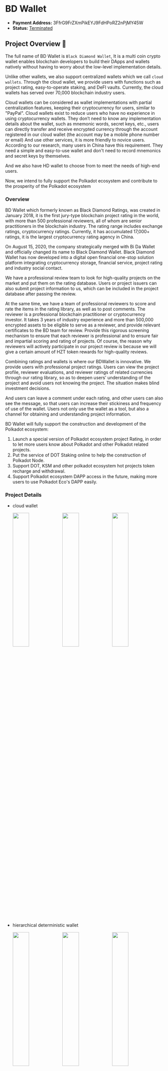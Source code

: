 # BD Wallet

- **Payment Address:** 3FfrG9FrZXmPikEYJ9FdHPoRZ2nPjMY45W
- **Status:** [Terminated](https://github.com/w3f/Open-Grants-Program/pull/115#issuecomment-833812681)

## Project Overview :page_facing_up:

The full name of BD Wallet is `Black Diamond Wallet`, It is a multi coin crypto wallet enables blockchain developers to build their DApps and wallets natively without having to worry about the low-level implementation details.

Unlike other wallets, we also support centralized wallets which we call `cloud wallets`. Through the cloud wallet, we provide users with functions such as project rating, easy-to-operate staking, and DeFI vaults. Currently, the cloud wallets has served over 70,000 blockchain industry users.

Cloud wallets can be considered as wallet implementations with partial centralization features, keeping their cryptocurrency for users, similar to "PayPal". Cloud wallets exist to reduce users who have no experience in using cryptocurrency wallets. They don’t need to know any implementation details about the wallet, such as mnemonic words, secret keys, etc., users can directly transfer and receive encrypted currency through the account registered in our cloud wallet (the account may be a mobile phone number or email) And use other services, it is more friendly to novice users. According to our research, many users in China have this requirement. They need a simple and easy-to-use wallet and don't need to record mnemonics and secret keys by themselves.

And we also have HD wallet to choose from to meet the needs of high-end users.

Now, we intend to fully support the Polkadot ecosystem and contribute to the prosperity of the Polkadot ecosystem

### Overview

BD Wallet which formerly known as Black Diamond Ratings, was created in January 2018, it is the first jury-type blockchain project rating in the world, with more than 500 professional reviewers, all of whom are senior practitioners in the blockchain industry. The rating range includes exchange ratings, cryptocurrency ratings. Currently, it has accumulated 17,000+ ratings, it is the largest cryptocurrency rating agency in China.

On August 15, 2020, the company strategically merged with Bi Da Wallet and officially changed its name to Black Diamond Wallet. Black Diamond Wallet has now developed into a digital open financial one-stop solution platform integrating cryptocurrency storage, financial service, project rating and industry social contact.

We have a professional review team to look for high-quality projects on the market and put them on the rating database. Users or project issuers can also submit project information to us, which can be included in the project database after passing the review.

At the same time, we have a team of professional reviewers to score and rate the items in the rating library, as well as to post comments. The reviewer is a professional blockchain practitioner or cryptocurrency investor. It takes 3 years of industry experience and more than 500,000 encrypted assets to be eligible to serve as a reviewer, and provide relevant certificates to the BD team for review. Provide this rigorous screening mechanism to ensure that each reviewer is professional and to ensure fair and impartial scoring and rating of projects. Of course, the reason why reviewers will actively participate in our project review is because we will give a certain amount of HZT token rewards for high-quality reviews.

Combining ratings and wallets is where our BDWallet is innovative. We provide users with professional project ratings. Users can view the project profile, reviewer evaluations, and reviewer ratings of related currencies through our rating library, so as to deepen users’ understanding of the project and avoid users not knowing the project. The situation makes blind investment decisions.

And users can leave a comment under each rating, and other users can also see the message, so that users can increase their stickiness and frequency of use of the wallet. Users not only use the wallet as a tool, but also a channel for obtaining and understanding project information.

BD Wallet will fully support the construction and development of the Polkadot ecosystem:

1. Launch a special version of Polkadot ecosystem project Rating, in order to let more users know about Polkadot and other Polkadot related projects.
2. Put the service of DOT Staking online to help the construction of Polkadot Node.
3. Support DOT, KSM and other polkadot ecosystem hot projects token recharge and withdrawal.
4. Support Polkadot ecosystem DAPP access in the future, making more users to use Polkadot Eco's DAPP easily.

### Project Details

* cloud wallet
  
  <img src="https://raw.githubusercontent.com/bdwallet/documentation/main/images/cloud-wallet-coins.png" width="33%" /><img src="https://raw.githubusercontent.com/bdwallet/documentation/main/images/cloud-wallet-traing.png" width="33%" /><img src="https://raw.githubusercontent.com/bdwallet/documentation/main/images/cloud-wallet-staking.png" width="33%" />

- hierarchical deterministic wallet
  
  <img src="https://raw.githubusercontent.com/bdwallet/documentation/main/images/hd-wallet-import.png" width="33%" /><img src="https://raw.githubusercontent.com/bdwallet/documentation/main/images/hd-wallet-coins.png" width="33%" /><img src="https://raw.githubusercontent.com/bdwallet/documentation/main/images/hd-wallet-user.png" width="33%" />

### Ecosystem Fit

In the current market, there are products in the same type of BD Wallet, such as imtoken, cobo wallet, math wallet.

BD Wallet has its own unique characteristics.BD Wallet Provides the world's first jury-style rating service. It is the country’s largest rating agency and has the country’s largest rating data. BD Wallet also has a social function, which facilitates information sharing and exchange between users.

Most of the cryptocurrency users in China do not have basic blockchain knowledge, and do not know how to participate in node construction, mortgage, voting, and nomination operations. BDWallet provides lower operating thresholds for users, compared to other Polkadot Wallet, users only need to care about the interest rate that can be obtained when participating in staking in BDWallet. We help users implement investment details.

And BDWallet pioneered the shared staking model. When user A invites user B to participate in DOT staking, user A can obtain corresponding HZT token rewards. HZT token is the governance currency issued by our wallet. Through this incentive model, more users will spontaneously invite DOT holders to participate in DOT Staking, so that more people will participate in the ecological construction of the DOT community.

## Team :busts_in_silhouette:

### Team members

* Iori Zuo: Lead the team, responsible for project coordination and strategic planning.
- Steve Li: ui designer.
- Jie Li: Senior Software Engineer.
- Robert Li: Senior Software Engineer.

### Team Website

- https://www.heizuan.com/

### Legal Structure

* Company name: Fuzhou Wakanda Information Technology Co., Ltd.
- Registered address: Room F-S309-05, 3rd Floor, Annex Building, F Zone, Fuzhou Software Park, No. 89 Software Avenue, Gulou District, Fuzhou City, Fujian Province, China

### Team Code Repos

* BD wallet cloud version code base: https://github.com/bdwallet/wallet-app
- Bd-wallet-core code base: https://github.com/bdwallet/bd-wallet-core
- A redux framework for TypeScript: <https://github.com/redux-model/redux-model>

### Team experience

* Our team members are all come from the Internet industry, and have worked for Baidu, Tencent, Bit Age and other first-tier Internet companies and first-tier digital currency exchanges, which have developed hellokimi blockchain game platform and linkbit token airdrop tool, and focused on technology research and development in the field of cryptocurrency wallets in 2018.

## Development Roadmap :nut_and_bolt:

1. Cloud wallet fully supports the Polkadot ecosystem

   - Support deposit and withdrawal of DOT, KSM on `cloud wallets`
   - Support the Polkadot ecosystem projects rating
   - Support DOT Staking service to help users participate in Polkadot verification and nomination more easily

2. Complete the development of `bd-Wallet-core`.

    `bd-wallet-core` is open source library that implements low-level cryptographic wallet functionality for many blockchains. It will fully support the coins of the Polkadot ecosystem, so that to make it easier for developers to enter the Polkadot system.

3. Complete the development of `Hierarchical Deterministic Wallet`, including:

   - Deposit and withdrawal of Polkadot ecosystem coins (including at least DOT, KSM)
   - Polkadot Dapp Browser

### Overview

* **Total Estimated Duration:** 3 months
- **Full-time equivalent (FTE):**  3.5 FTE
- **Total Costs:** 1.35 BTC

### Milestone 1 — Complete fully support of cloud wallet for Polkadot ecology

* **Estimated Duration:** 1 month
- **FTE:**  2
- **Costs:** 0.3 BTC

| Number | Deliverable | Specification |
| ------------- | ------------- | ------------- |
| 0. | Support deposit and withdrawal of DOT and KSM on cloud wallet | We will build DOT and KSM nodes and interface with polkadot-js on the server side to support the deposit and withdrawal of DOT and KSM tokens. At the same time, we will also launch a corresponding deposit and withdrawal portal on the app side. Once users log in the app, they can launch corresponding operations, such as recharging dot and participating in Staking. |
| 1. | Support Polkadot ecosystem project rating | We will launch the project rating of polkadot ecosystem on the app. After logging in to the app, users will be able to rate the projects which they are focusing on or knowing. After the rating is published, other |
| 2. | Support dot staking | We will open the dot staking portal on the app side to help users participate in Polkadot verification and nomination, but do not have relevant experience. The staking page will demonstrate the corresponding annualized earnings. |

### Milestone 2 — Complete bd-wallet-core development

- **Estimated Duration:** 1 month
- **FTE:**  2
- **Costs:** 0.55 BTC

| Number | Deliverable                      | Specification                                                |
| ------ | -------------------------------- | ------------------------------------------------------------ |
| 0.     | api design                       | Design the api that will be used by the decentralized wallet, including mnemonics, address generation, derivation, transaction signatures, etc. |
| 1.     | documentation                    | Instructions and examples for use.                           |
| 2.     | unit test                        | Write for each unit test.                                    |
| 3.     | DOT, KSM and other coins support | Interface with mainstream coins that support the polkadot ecology, such as DOT and KSM. |
| 4.     | Publish to project library       | Release our origin source library to the NPM central repository for developers to import and use |

###

### Milestone 3 — Complete bd-wallet development

- **Estimated Duration:** 1 month
- **FTE:**  2.5
- **Costs:** 0.5 BTC

| Number | Deliverable                      | Specification                                                |
| ------ | -------------------------------- | ------------------------------------------------------------ |
| 0.     | UI design                        | The UI of the Hierarchical Deterministic Wallet is designed to provide good interaction experience for users |
| 1.     | Wallet constructure design       | The constructure design of the wallet. The APP contains local storage strategy, broadcast node management, multi-coins management and other services. The server should provide API interface which supporting multiple chains and in charge of obtaining transaction records, transaction status and other information |
| 2a.    | Transaction function development | The core function of wallet is to develop the coin management and charging related functions of app |
| 2b.    | DApp browser development         | The development of dapp browser based on polkadot Ecology will serve as the flow entrance of polkadot ecology DAPP |
| 3.     | share staking                    | To complete the development of shared staking, users can invite friends to participate in Polkadot staking through WeChat sharing, and get hzt rewards |
| 4.     | release                          | Project published available for download and use by users    |

###

## Future Plans

1. In the upcoming wallet development program, we will develop the decentralized wallet, and also fully support for polkadot Ecology Dapp access.
2. We plan to establish polkadot (China) Technology Alliance in China to study and promote the technology and concept of polkadot and appeal more developers to join in the ecological development of polkadot and work together to achieve the vision of web 3.0 as soon as possible. At present, multiple exchanges and media companies such as AEX, BKEX, Safe Custody, and token damo have jointly initiated the establishment of Polkadot (China) Technology Alliance
3. We have focused on the study of the deployment of asset synthesis protocols on the Polkadot Network, in order to map real-world physical assets onto the blockchain, which we feel is a very large market, and we will invite more developers to participate in this study
4. In future plans, we consider voting on the chain to elect our reviewers. In this way, we believe that our rating mechanism will be more transparent and credible

## Additional Information

So far, we have completed the development of Black Diamond Wallet cloud wallet, which can provide users with multiple services, such as staking, social networking, rating, defi mining and others. Currently, it has fully supported for polkadot, at the same time we have been preparing for the creation of the polkadot (China) Technology Alliance.
